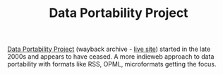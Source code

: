 ﻿---
backlinks:
- title: Affordances of digital technology
  url: /memex/sense/Affordances/affordances-of-digital-technology.html
title: 'Data Portability Project '
---
[Data Portability Project](https://web.archive.org/web/20090723171111/http://www.dataportability.org/) (wayback archive - [live site](http://www.dataportability.org/)) started in the late 2000s and appears to have ceased. A more indieweb approach to data portability with formats like RSS, OPML, microformats getting the focus.